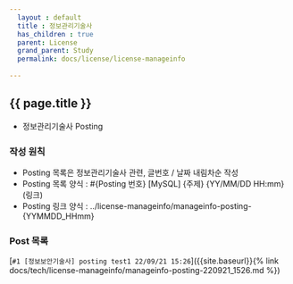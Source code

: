 ```yaml
---  
  layout : default  
  title : 정보관리기술사  
  has_children : true  
  parent: License  
  grand_parent: Study  
  permalink: docs/license/license-manageinfo  
  
---  
```


## {{ page.title }} 
  - 정보관리기술사 Posting    

### 작성 원칙  
  - Posting 목록은 정보관리기술사 관련, 글번호 / 날짜 내림차순 작성  
  - Posting 목록 양식 : #{Posting 번호} [MySQL] {주제} {YY/MM/DD HH:mm}(링크)  
  - Posting 링크 양식 : ../license-manageinfo/manageinfo-posting-{YYMMDD_HHmm}

### Post 목록   
  [`#1 [정보보안기술사] posting test1 22/09/21 15:26`]({{site.baseurl}}{% link docs/tech/license-manageinfo/manageinfo-posting-220921_1526.md %})  